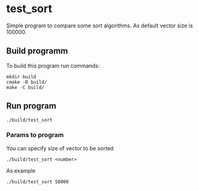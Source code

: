 # test_sort
Simple program to compare some sort algorithms.
As default vector size is 100000.

## Build programm
To build this program run commands:
```
mkdir build
cmake -B build/
make -C build/
```

## Run program
```
./build/test_sort
```

### Params to program
You can specify size of vector to be sorted
```
./build/test_sort <number>
```

As example
```
./build/test_sort 50000
```